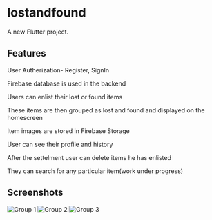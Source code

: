 # lostandfound

A new Flutter project.

## Features
User Autherization- Register, SignIn

Firebase database is used in the backend

Users can enlist their lost or found items

These items are then grouped as lost and found and displayed on the homescreen

Item images are stored in Firebase Storage

User can see their profile and history

After the settelment user can delete items he has enlisted 

They can search for any particular item(work under progress)

## Screenshots
![Group 1](https://user-images.githubusercontent.com/111135506/189229172-e69bc28a-68d1-4ade-bfe0-b2c3cae89ddc.png)
![Group 2](https://user-images.githubusercontent.com/111135506/189229197-3756d3e7-a9f4-4c27-bb98-7dacf6532670.png)
![Group 3](https://user-images.githubusercontent.com/111135506/189382184-734138ad-595e-4015-8cce-dc50b4a4866b.png)



